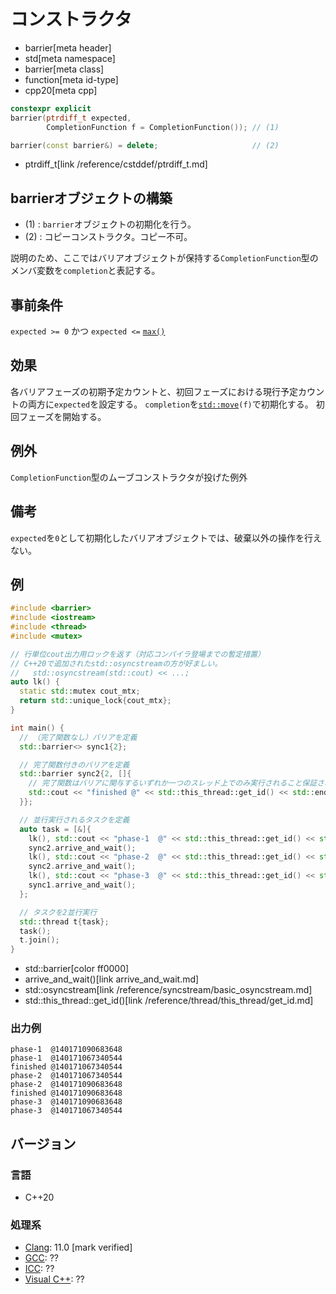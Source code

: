 # コンストラクタ
* barrier[meta header]
* std[meta namespace]
* barrier[meta class]
* function[meta id-type]
* cpp20[meta cpp]

```cpp
constexpr explicit
barrier(ptrdiff_t expected,
        CompletionFunction f = CompletionFunction()); // (1)

barrier(const barrier&) = delete;                     // (2)
```
* ptrdiff_t[link /reference/cstddef/ptrdiff_t.md]

## barrierオブジェクトの構築
- (1) : `barrier`オブジェクトの初期化を行う。
- (2) : コピーコンストラクタ。コピー不可。

説明のため、ここではバリアオブジェクトが保持する`CompletionFunction`型のメンバ変数を`completion`と表記する。


## 事前条件
`expected >= 0` かつ `expected <=` [`max()`](max.md)


## 効果
各バリアフェーズの初期予定カウントと、初回フェーズにおける現行予定カウントの両方に`expected`を設定する。
`completion`を[`std::move`](/reference/utility/move.md)`(f)`で初期化する。
初回フェーズを開始する。


## 例外
`CompletionFunction`型のムーブコンストラクタが投げた例外


## 備考
`expected`を`0`として初期化したバリアオブジェクトでは、破棄以外の操作を行えない。


## 例
```cpp example
#include <barrier>
#include <iostream>
#include <thread>
#include <mutex>

// 行単位cout出力用ロックを返す（対応コンパイラ登場までの暫定措置）
// C++20で追加されたstd::osyncstreamの方が好ましい。
//   std::osyncstream(std::cout) << ...;
auto lk() {
  static std::mutex cout_mtx;
  return std::unique_lock{cout_mtx};
}

int main() {
  // （完了関数なし）バリアを定義
  std::barrier<> sync1{2};

  // 完了関数付きのバリアを定義
  std::barrier sync2{2, []{
    // 完了関数はバリアに関与するいずれか一つのスレッド上でのみ実行されること保証される
    std::cout << "finished @" << std::this_thread::get_id() << std::endl;
  }};

  // 並行実行されるタスクを定義
  auto task = [&]{
    lk(), std::cout << "phase-1  @" << std::this_thread::get_id() << std::endl;
    sync2.arrive_and_wait();
    lk(), std::cout << "phase-2  @" << std::this_thread::get_id() << std::endl;
    sync2.arrive_and_wait();
    lk(), std::cout << "phase-3  @" << std::this_thread::get_id() << std::endl;
    sync1.arrive_and_wait();
  };

  // タスクを2並行実行
  std::thread t{task};
  task();
  t.join();
}
```
* std::barrier[color ff0000]
* arrive_and_wait()[link arrive_and_wait.md]
* std::osyncstream[link /reference/syncstream/basic_osyncstream.md]
* std::this_thread::get_id()[link /reference/thread/this_thread/get_id.md]

### 出力例
```
phase-1  @140171090683648
phase-1  @140171067340544
finished @140171067340544
phase-2  @140171067340544
phase-2  @140171090683648
finished @140171090683648
phase-3  @140171090683648
phase-3  @140171067340544
```


## バージョン
### 言語
- C++20

### 処理系
- [Clang](/implementation.md#clang): 11.0 [mark verified]
- [GCC](/implementation.md#gcc): ??
- [ICC](/implementation.md#icc): ??
- [Visual C++](/implementation.md#visual_cpp): ??
